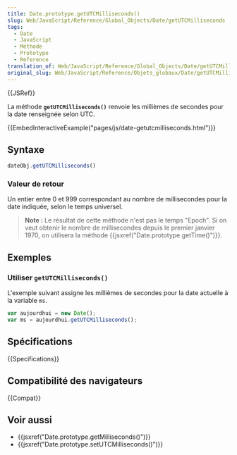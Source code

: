 ```yaml
---
title: Date.prototype.getUTCMilliseconds()
slug: Web/JavaScript/Reference/Global_Objects/Date/getUTCMilliseconds
tags:
  - Date
  - JavaScript
  - Méthode
  - Prototype
  - Reference
translation_of: Web/JavaScript/Reference/Global_Objects/Date/getUTCMilliseconds
original_slug: Web/JavaScript/Reference/Objets_globaux/Date/getUTCMilliseconds
---
```


{{JSRef}}

La méthode **`getUTCMilliseconds()`** renvoie les millièmes de secondes pour la date renseignée selon UTC.

{{EmbedInteractiveExample("pages/js/date-getutcmilliseconds.html")}}

## Syntaxe

```js
dateObj.getUTCMilliseconds()
```

### Valeur de retour

Un entier entre 0 et 999 correspondant au nombre de millisecondes pour la date indiquée, selon le temps universel.

> **Note :** Le résultat de cette méthode n'est pas le temps "Epoch". Si on veut obtenir le nombre de millisecondes depuis le premier janvier 1970, on utilisera la méthode {{jsxref("Date.prototype.getTime()")}}.

## Exemples

### Utiliser `getUTCMilliseconds()`

L'exemple suivant assigne les millièmes de secondes pour la date actuelle à la variable `ms`.

```js
var aujourdhui = new Date();
var ms = aujourdhui.getUTCMilliseconds();
```

## Spécifications

{{Specifications}}

## Compatibilité des navigateurs

{{Compat}}

## Voir aussi

- {{jsxref("Date.prototype.getMilliseconds()")}}
- {{jsxref("Date.prototype.setUTCMilliseconds()")}}
